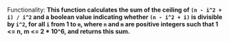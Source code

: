 Functionality: **This function calculates the sum of the ceiling of `(n - i^2 + i) / i^2` and a boolean value indicating whether `(n - i^2 + i)` is divisible by `i^2`, for all `i` from 1 to `m`, where `n` and `m` are positive integers such that 1 <= n, m <= 2 * 10^6, and returns this sum.**